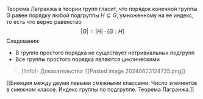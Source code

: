 Теорема Лагранжа в теории групп гласит, что порядок конечной группы G равен порядку любой подгруппы $H\subseteq G$, умноженному на ее индекс, то есть что верно равенство $$|G|=|H|\cdot [G:H]$$
Следования:
- В группе простого порядка не существует нетривиальных подгрупп
- Все группы простого порядка являются циклическими



>[!info]- Доказательство 
![[Pasted image 20240623124735.png]]



[[Биекция между двумя левыми смежными классами. Число элементов в смежном классе. Индекс группы по подгруппе. Теорема Лагранжа.]]
